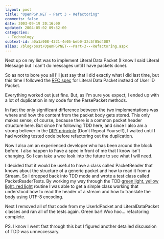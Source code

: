 ```yaml
---
layout: post
title: "OpenPGP.NET - Part 3 - Refactoring"
comments: false
date: 2003-09-19 20:16:00
updated: 2004-05-02 09:32:00
categories:
 - Technology
subtext-id: a0a1a008-4321-4e05-beb0-32c5f05d4007
alias: /blog/post/OpenPGPNET---Part-3---Refactoring.aspx
---
```



Next up on my list was to implement Literal Data Packet (I know I said Literal Message but I can't do messages until I have packets done).

So as not to bore you all I'll just say that I did exactly what I did last time, but this time I followed the [RFC spec](http://www.ietf.org/rfc/rfc2440.txt) for Literal Data Packet instead of User ID Packet.

Everything worked out just fine. But, as I'm sure you expect, I ended up with a lot of duplication in my code for the ParsePacket methods.

In fact the only significant difference between the two implementations was where and how the content from the packet body gets stored. This only makes sense, of course, because there is a common packet header structure here. But since I'm following TDD here, and since I also am a strong believer in the [DRY principle](http://c2.com/cgi/wiki?DryPrinciple) (Don't Repeat Yourself), I waited until I had working tested code before refactoring out the duplication.

Now I also am an experienced developer who has been around the block before. I also happen to have a spec in front of me that I know isn't changing. So I can take a wee look into the future to see what I will need.

I decided that it would be useful to have a class called PacketReader that knows about the structure of a generic packet and how to read it from a Stream. So I dropped back into TDD mode and wrote a test class called PacketReaderTests. By working my way through the TDD [green light, yellow light, red light](http://community.borland.com/article/0,1410,29648,00.html) routine I was able to get a simple class working that understood how to read the header of a stream and how to translate the body using UTF-8 encoding.

Next I removed all of that code from my UserIdPacket and LiteralDataPacket classes and ran all of the tests again. Green bar! Woo hoo... refactoring complete.

PS. I know I went fast through this but I figured another detailed discussion of TDD was unneccessary.
